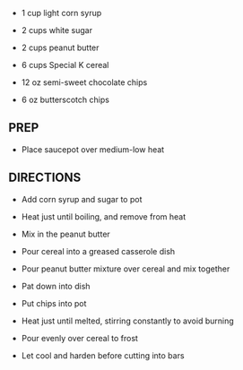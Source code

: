 - 1 cup light corn syrup

- 2 cups white sugar

- 2 cups peanut butter

- 6 cups Special K cereal

- 12 oz semi-sweet chocolate chips

- 6 oz butterscotch chips

## PREP

- Place saucepot over medium-low heat

## DIRECTIONS

- Add corn syrup and sugar to pot

- Heat just until boiling, and remove from heat

- Mix in the peanut butter

- Pour cereal into a greased casserole dish

- Pour peanut butter mixture over cereal and mix together

- Pat down into dish

- Put chips into pot

- Heat just until melted, stirring constantly to avoid burning

- Pour evenly over cereal to frost

- Let cool and harden before cutting into bars
